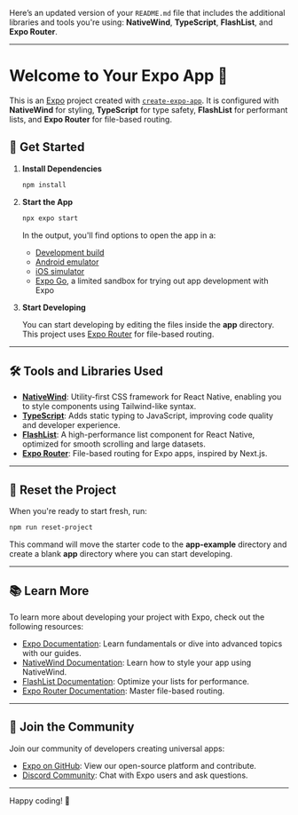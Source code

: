 Here’s an updated version of your `README.md` file that includes the additional libraries and tools you're using: **NativeWind**, **TypeScript**, **FlashList**, and **Expo Router**.

---

# Welcome to Your Expo App 👋

This is an [Expo](https://expo.dev) project created with [`create-expo-app`](https://www.npmjs.com/package/create-expo-app). It is configured with **NativeWind** for styling, **TypeScript** for type safety, **FlashList** for performant lists, and **Expo Router** for file-based routing.

## 🚀 Get Started

1. **Install Dependencies**

   ```bash
   npm install
   ```

2. **Start the App**

   ```bash
   npx expo start
   ```

   In the output, you'll find options to open the app in a:

   - [Development build](https://docs.expo.dev/develop/development-builds/introduction/)
   - [Android emulator](https://docs.expo.dev/workflow/android-studio-emulator/)
   - [iOS simulator](https://docs.expo.dev/workflow/ios-simulator/)
   - [Expo Go](https://expo.dev/go), a limited sandbox for trying out app development with Expo

3. **Start Developing**

   You can start developing by editing the files inside the **app** directory. This project uses [Expo Router](https://docs.expo.dev/router/introduction) for file-based routing.

---

## 🛠️ Tools and Libraries Used

- **[NativeWind](https://www.nativewind.dev/)**: Utility-first CSS framework for React Native, enabling you to style components using Tailwind-like syntax.
- **[TypeScript](https://www.typescriptlang.org/)**: Adds static typing to JavaScript, improving code quality and developer experience.
- **[FlashList](https://shopify.github.io/flash-list/)**: A high-performance list component for React Native, optimized for smooth scrolling and large datasets.
- **[Expo Router](https://docs.expo.dev/router/introduction)**: File-based routing for Expo apps, inspired by Next.js.

---

## 🔄 Reset the Project

When you're ready to start fresh, run:

```bash
npm run reset-project
```

This command will move the starter code to the **app-example** directory and create a blank **app** directory where you can start developing.

---

## 📚 Learn More

To learn more about developing your project with Expo, check out the following resources:

- [Expo Documentation](https://docs.expo.dev/): Learn fundamentals or dive into advanced topics with our guides.
- [NativeWind Documentation](https://www.nativewind.dev/): Learn how to style your app using NativeWind.
- [FlashList Documentation](https://shopify.github.io/flash-list/): Optimize your lists for performance.
- [Expo Router Documentation](https://docs.expo.dev/router/introduction): Master file-based routing.

---

## 💬 Join the Community

Join our community of developers creating universal apps:

- [Expo on GitHub](https://github.com/expo/expo): View our open-source platform and contribute.
- [Discord Community](https://chat.expo.dev): Chat with Expo users and ask questions.

---

Happy coding! 🎉